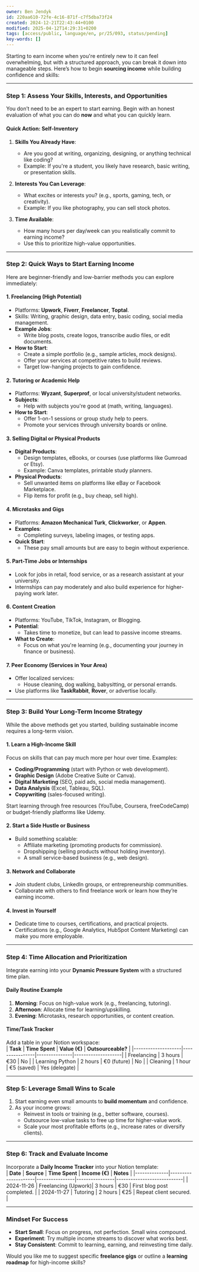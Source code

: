 ```yaml
---
owner: Ben Jendyk
id: 220aa610-72fe-4c16-871f-c7f5dba73f24
created: 2024-12-21T22:43:44+0100
modified: 2025-04-12T14:29:31+0200
tags: [access/public, language/en, pr/25/093, status/pending]
key-words: []
---
```


Starting to earn income when you're entirely new to it can feel overwhelming, but with a structured approach, you can break it down into manageable steps. Here’s how to begin **sourcing income** while building confidence and skills:

---

### **Step 1: Assess Your Skills, Interests, and Opportunities**

You don’t need to be an expert to start earning. Begin with an honest evaluation of what you can do **now** and what you can quickly learn.

#### **Quick Action: Self-Inventory**

1. **Skills You Already Have**:
	- Are you good at writing, organizing, designing, or anything technical like coding?
	- Example: If you're a student, you likely have research, basic writing, or presentation skills.

2. **Interests You Can Leverage**:
	- What excites or interests you? (e.g., sports, gaming, tech, or creativity).
	- Example: If you like photography, you can sell stock photos.  

3. **Time Available**:
	- How many hours per day/week can you realistically commit to earning income?
	- Use this to prioritize high-value opportunities.

---

### **Step 2: Quick Ways to Start Earning Income**

Here are beginner-friendly and low-barrier methods you can explore immediately:

#### **1. Freelancing (High Potential)**

- Platforms: **Upwork**, **Fiverr**, **Freelancer**, **Toptal**.
- Skills: Writing, graphic design, data entry, basic coding, social media management.
- **Example Jobs**:
  - Write blog posts, create logos, transcribe audio files, or edit documents.
- **How to Start**:
  - Create a simple portfolio (e.g., sample articles, mock designs).
  - Offer your services at competitive rates to build reviews.
  - Target low-hanging projects to gain confidence.

#### **2. Tutoring or Academic Help**

- Platforms: **Wyzant**, **Superprof**, or local university/student networks.
- **Subjects**:
  - Help with subjects you're good at (math, writing, languages).
- **How to Start**:
  - Offer 1-on-1 sessions or group study help to peers.
  - Promote your services through university boards or online.

#### **3. Selling Digital or Physical Products**

- **Digital Products**:
  - Design templates, eBooks, or courses (use platforms like Gumroad or Etsy).
  - Example: Canva templates, printable study planners.
- **Physical Products**:
  - Sell unwanted items on platforms like eBay or Facebook Marketplace.
  - Flip items for profit (e.g., buy cheap, sell high).

#### **4. Microtasks and Gigs**

- Platforms: **Amazon Mechanical Turk**, **Clickworker**, or **Appen**.
- **Examples**:
  - Completing surveys, labeling images, or testing apps.
- **Quick Start**:
  - These pay small amounts but are easy to begin without experience.

#### **5. Part-Time Jobs or Internships**

- Look for jobs in retail, food service, or as a research assistant at your university.
- Internships can pay moderately and also build experience for higher-paying work later.

#### **6. Content Creation**

- Platforms: YouTube, TikTok, Instagram, or Blogging.
- **Potential**:
  - Takes time to monetize, but can lead to passive income streams.
- **What to Create**:
  - Focus on what you're learning (e.g., documenting your journey in finance or business).

#### **7. Peer Economy (Services in Your Area)**

- Offer localized services:
  - House cleaning, dog walking, babysitting, or personal errands.
- Use platforms like **TaskRabbit**, **Rover**, or advertise locally.

---

### **Step 3: Build Your Long-Term Income Strategy**

While the above methods get you started, building sustainable income requires a long-term vision. 

#### **1. Learn a High-Income Skill**

Focus on skills that can pay much more per hour over time. Examples:
- **Coding/Programming** (start with Python or web development).
- **Graphic Design** (Adobe Creative Suite or Canva).
- **Digital Marketing** (SEO, paid ads, social media management).
- **Data Analysis** (Excel, Tableau, SQL).
- **Copywriting** (sales-focused writing).

Start learning through free resources (YouTube, Coursera, freeCodeCamp) or budget-friendly platforms like Udemy.

#### **2. Start a Side Hustle or Business**

- Build something scalable:
  - Affiliate marketing (promoting products for commission).
  - Dropshipping (selling products without holding inventory).
  - A small service-based business (e.g., web design).

#### **3. Network and Collaborate**

- Join student clubs, LinkedIn groups, or entrepreneurship communities.
- Collaborate with others to find freelance work or learn how they’re earning income.

#### **4. Invest in Yourself**

- Dedicate time to courses, certifications, and practical projects.
- Certifications (e.g., Google Analytics, HubSpot Content Marketing) can make you more employable.

---

### **Step 4: Time Allocation and Prioritization**

Integrate earning into your **Dynamic Pressure System** with a structured time plan.

#### **Daily Routine Example**

1. **Morning**: Focus on high-value work (e.g., freelancing, tutoring).
2. **Afternoon**: Allocate time for learning/upskilling.
3. **Evening**: Microtasks, research opportunities, or content creation.

#### **Time/Task Tracker**

Add a table in your Notion workspace:  
| **Task**          | **Time Spent** | **Value (€)** | **Outsourceable?** |
|--------------------|----------------|---------------|--------------------|
| Freelancing        | 3 hours        | €30           | No                 |
| Learning Python    | 2 hours        | €0 (future)   | No                 |
| Cleaning           | 1 hour         | €5 (saved)    | Yes (delegate)     |

---

### **Step 5: Leverage Small Wins to Scale**

1. Start earning even small amounts to **build momentum** and confidence.
2. As your income grows:
	- Reinvest in tools or training (e.g., better software, courses).
	- Outsource low-value tasks to free up time for higher-value work.
	- Scale your most profitable efforts (e.g., increase rates or diversify clients).

---

### **Step 6: Track and Evaluate Income**

Incorporate a **Daily Income Tracker** into your Notion template:  
| **Date**     | **Source**          | **Time Spent** | **Income (€)** | **Notes**                  |
|--------------|---------------------|----------------|----------------|----------------------------|
| 2024-11-26   | Freelancing (Upwork)| 3 hours        | €30            | First blog post completed. |
| 2024-11-27   | Tutoring            | 2 hours        | €25            | Repeat client secured.     |

---

### **Mindset For Success**

- **Start Small**: Focus on progress, not perfection. Small wins compound.
- **Experiment**: Try multiple income streams to discover what works best.
- **Stay Consistent**: Commit to learning, earning, and reinvesting time daily.

Would you like me to suggest specific **freelance gigs** or outline a **learning roadmap** for high-income skills?

